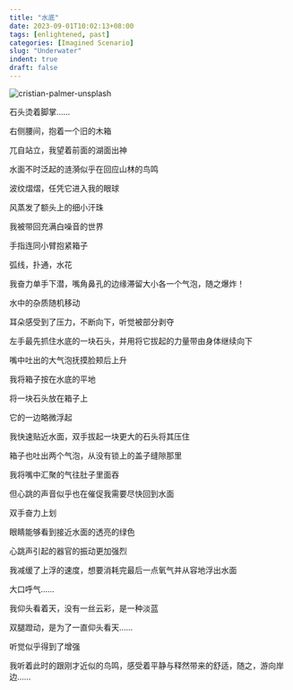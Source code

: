 ```yaml
---
title: "水底"
date: 2023-09-01T10:02:13+08:00
tags: [enlightened, past]
categories: [Imagined Scenario]
slug: "Underwater"
indent: true
draft: false
---
```


![](https://dawnblog-1300625500.cos.ap-guangzhou.myqcloud.com/images/202309011500178.jpg "cristian-palmer-unsplash")

石头烫着脚掌……

右侧腰间，抱着一个旧的木箱

兀自站立，我望着前面的湖面出神

水面不时泛起的涟漪似乎在回应山林的鸟鸣

波纹熠熠，任凭它进入我的眼球

风蒸发了额头上的细小汗珠

我被带回充满白噪音的世界

手指连同小臂抱紧箱子

弧线，扑通，水花

我奋力单手下潜，嘴角鼻孔的边缘滞留大小各一个气泡，随之爆炸！

水中的杂质随机移动

耳朵感受到了压力，不断向下，听觉被部分剥夺

左手最先抓住水底的一块石头，并用将它拔起的力量带由身体继续向下

嘴中吐出的大气泡抚摸脸颊后上升

我将箱子按在水底的平地

将一块石头放在箱子上

它的一边略微浮起

我快速贴近水面，双手拔起一块更大的石头将其压住

箱子也吐出两个气泡，从没有锁上的盖子缝隙那里

我将嘴中汇聚的气往肚子里面吞

但心跳的声音似乎也在催促我需要尽快回到水面

双手奋力上划

眼睛能够看到接近水面的透亮的绿色

心跳声引起的器官的振动更加强烈

我减缓了上浮的速度，想要消耗完最后一点氧气并从容地浮出水面

大口呼气……

我仰头看着天，没有一丝云彩，是一种淡蓝

双腿蹬动，是为了一直仰头看天……

听觉似乎得到了增强

我听着此时的跟刚才近似的鸟鸣，感受着平静与释然带来的舒适，随之，游向岸边……
